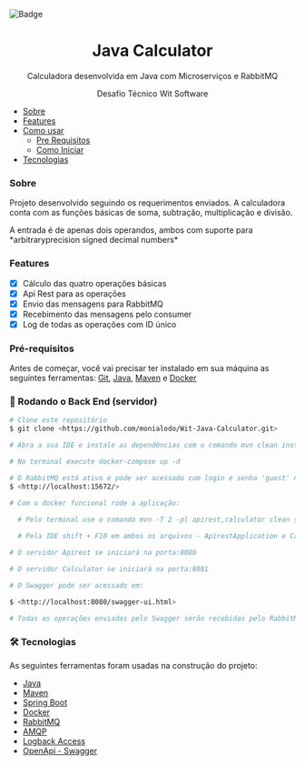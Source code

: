 
![Badge](https://img.shields.io/badge/WIT-JAVA%20CALCULATOR-blue?style=for-the-badge&logo=appveyor)

<h1 align="center">Java Calculator</h1> 

<p align="center">Calculadora desenvolvida em Java com Microserviços e RabbitMQ </p>
<p align="center"> Desafio Técnico Wit Software </p>

* [Sobre](#Sobre)
* [Features](#features)
* [Como usar](#como-usar)
    * [Pre Requisitos](#pre-requisitos)
    * [Como Iniciar](#rodando-o-back-end-servidor)
* [Tecnologias](#tecnologias)

### Sobre

<p>Projeto desenvolvido seguindo os requerimentos enviados. A calculadora conta com as funções básicas de soma, subtração, 
multiplicação e divisão.
<p>A entrada é de apenas dois operandos, ambos com suporte para *arbitraryprecision signed decimal numbers*



### Features

- [x] Cálculo das quatro operações básicas
- [x] Api Rest para as operações
- [x] Envio das mensagens para RabbitMQ
- [x] Recebimento das mensagens pelo consumer
- [x] Log de todas as operações com ID único

### Pré-requisitos

Antes de começar, você vai precisar ter instalado em sua máquina as seguintes ferramentas:
[Git](https://git-scm.com), [Java](https://www.java.com/pt-BR/), [Maven](https://maven.apache.org/download.cgi) e [Docker](https://www.docker.com)


### 🎲 Rodando o Back End (servidor)

```bash
# Clone este repositório
$ git clone <https://github.com/monialodo/Wit-Java-Calculator.git>

# Abra a sua IDE e instale as dependências com o comando mvn clean install

# No terminal execute docker-compose up -d

# O RabbitMQ está ativo e pode ser acessado com login e senha 'guest' no endereço:
$ <http://localhost:15672/>

# Com o docker funcional rode a aplicação:
  
  # Pelo terminal use o comando mvn -T 2 -pl apirest,calculator clean spring-boot:run

  # Pela IDE shift + F10 em ambos os arquivos - ApirestApplication e CalculatorApplication

# O servidor Apirest se iniciará na porta:8080

# O servidor Calculator se iniciará na porta:8081

# O Swagger pode ser acessado em: 

$ <http://localhost:8080/swagger-ui.html>

# Todas as operações enviadas pelo Swagger serão recebidas pelo RabbitMQ e o retorno será mostrado no console da Apirest 

```

### 🛠 Tecnologias

As seguintes ferramentas foram usadas na construção do projeto:

- [Java](https://www.java.com/pt-BR/)
- [Maven](https://maven.apache.org/download.cgi)
- [Spring Boot](https://spring.io/projects/spring-boot)
- [Docker](https://www.docker.com)
- [RabbitMQ](/www.rabbitmq.com)
- [AMQP](https://www.amqp.org/)
- [Logback Access](https://github.com/akkinoc/logback-access-spring-boot-starter)
- [OpenApi - Swagger](https://swagger.io/)
